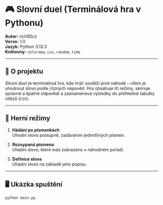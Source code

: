 # 🎮 Slovní duel (Terminálová hra v Pythonu)

**Autor:** rich95cz  
**Verze:** 1.0  
**Jazyk:** Python 3.13.3  
**Knihovny:** `colorama`, `csv`, `random`, `time`

---

## 🧠 O projektu

*Slovní duel* je terminálová hra, kde hráč soutěží proti náhodě – cílem je uhodnout slovo podle různých nápověd. Hra obsahuje tři režimy, skóruje správné a špatné odpovědi a zaznamenává výsledky do přehledné tabulky vítězů (`CSV`).

---

## 🎯 Herní režimy

1. **Hádání po písmenkách**  
   Uhodni slovo postupně, zadáváním jednotlivých písmen.

2. **Rozsypaná písmena**  
   Uhádni slovo, které máš zobrazeno v náhodném pořadí.

3. **Definice slova**  
   Uhádni slovo na základě jeho popisu.

---

## 🖥️ Ukázka spuštění

```bash
python main.py